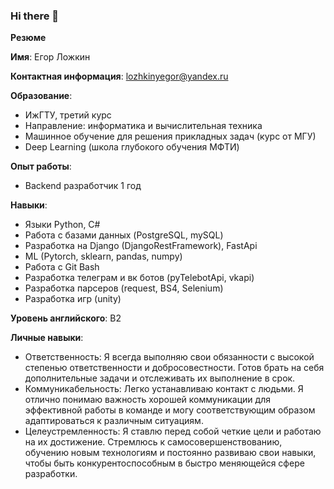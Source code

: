 ### Hi there 👋


 
**Резюме**

**Имя**: Егор Ложкин

**Контактная информация**: lozhkinyegor@yandex.ru

**Образование**:

- ИжГТУ, третий курс
- Направление: информатика и вычислительная техника
- Машинное обучение для решения прикладных задач (курс от МГУ)
- Deep Learning (школа глубокого обучения МФТИ)

**Опыт работы**:
- Backend разработчик 1 год

**Навыки**:

- Языки Python, C#
- Работа с базами данных (PostgreSQL, mySQL)
- Разработка на Django (DjangoRestFramework), FastApi
- ML (Pytorch, sklearn, pandas, numpy)
- Работа с Git Bash
- Разработка телеграм и вк ботов (pyTelebotApi, vkapi)
- Разработка парсеров (request, BS4, Selenium)
- Разработка игр (unity)

**Уровень английского**: B2

**Личные навыки**:
- Ответственность: Я всегда выполняю свои обязанности с высокой степенью ответственности и добросовестности. Готов брать на себя дополнительные задачи и отслеживать их выполнение в срок.
- Коммуникабельность: Легко устанавливаю контакт с людьми. Я отлично понимаю важность хорошей коммуникации для эффективной работы в команде и могу соответствующим образом адаптироваться к различным ситуациям.
- Целеустремленность: Я ставлю перед собой четкие цели и работаю на их достижение. Стремлюсь к самосовершенствованию, обучению новым технологиям и постоянно развиваю свои навыки, чтобы быть конкурентоспособным в быстро меняющейся сфере разработки.
